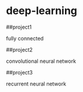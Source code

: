 # deep-learning

##project1

fully connected 

##project2

convolutional neural network

##project3

recurrent neural network
